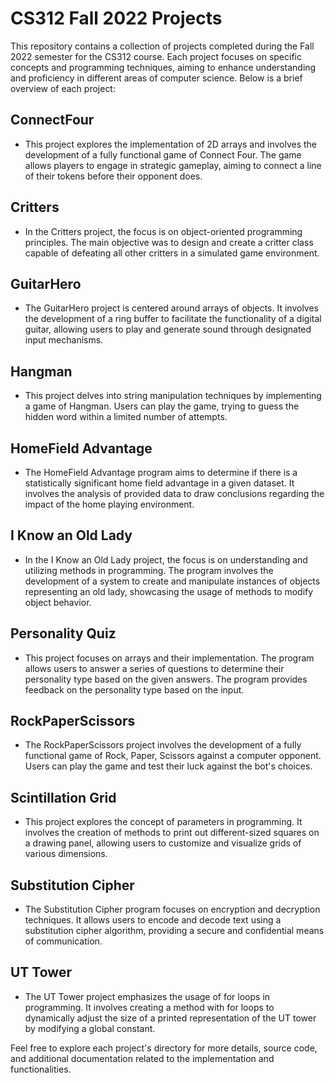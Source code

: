 # CS312 Fall 2022 Projects

This repository contains a collection of projects completed during the Fall 2022 semester for the CS312 course. Each project focuses on specific concepts and programming techniques, aiming to enhance understanding and proficiency in different areas of computer science. Below is a brief overview of each project:

## ConnectFour
- This project explores the implementation of 2D arrays and involves the development of a fully functional game of Connect Four. The game allows players to engage in strategic gameplay, aiming to connect a line of their tokens before their opponent does.

## Critters
- In the Critters project, the focus is on object-oriented programming principles. The main objective was to design and create a critter class capable of defeating all other critters in a simulated game environment.

## GuitarHero
- The GuitarHero project is centered around arrays of objects. It involves the development of a ring buffer to facilitate the functionality of a digital guitar, allowing users to play and generate sound through designated input mechanisms.

## Hangman
- This project delves into string manipulation techniques by implementing a game of Hangman. Users can play the game, trying to guess the hidden word within a limited number of attempts.

## HomeField Advantage
- The HomeField Advantage program aims to determine if there is a statistically significant home field advantage in a given dataset. It involves the analysis of provided data to draw conclusions regarding the impact of the home playing environment.

## I Know an Old Lady
- In the I Know an Old Lady project, the focus is on understanding and utilizing methods in programming. The program involves the development of a system to create and manipulate instances of objects representing an old lady, showcasing the usage of methods to modify object behavior.

## Personality Quiz
- This project focuses on arrays and their implementation. The program allows users to answer a series of questions to determine their personality type based on the given answers. The program provides feedback on the personality type based on the input.

## RockPaperScissors
- The RockPaperScissors project involves the development of a fully functional game of Rock, Paper, Scissors against a computer opponent. Users can play the game and test their luck against the bot's choices.

## Scintillation Grid
- This project explores the concept of parameters in programming. It involves the creation of methods to print out different-sized squares on a drawing panel, allowing users to customize and visualize grids of various dimensions.

## Substitution Cipher
- The Substitution Cipher program focuses on encryption and decryption techniques. It allows users to encode and decode text using a substitution cipher algorithm, providing a secure and confidential means of communication.

## UT Tower
- The UT Tower project emphasizes the usage of for loops in programming. It involves creating a method with for loops to dynamically adjust the size of a printed representation of the UT tower by modifying a global constant.

Feel free to explore each project's directory for more details, source code, and additional documentation related to the implementation and functionalities.
